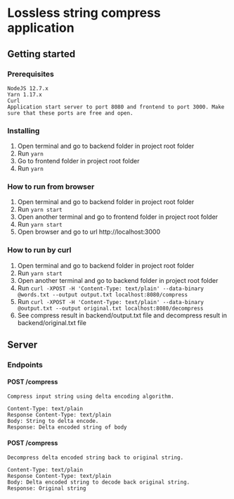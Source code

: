 # Lossless string compress application

## Getting started

### Prerequisites
```
NodeJS 12.7.x
Yarn 1.17.x
Curl
Application start server to port 8080 and frontend to port 3000. Make sure that these ports are free and open.
```

### Installing
1. Open terminal and go to backend folder in project root folder
2. Run `yarn`
3. Go to frontend folder in project root folder
4. Run `yarn`

### How to run from browser

1. Open terminal and go to backend folder in project root folder
2. Run `yarn start`
3. Open another terminal and go to frontend folder in project root folder
4. Run `yarn start`
5. Open browser and go to url http://localhost:3000

### How to run by curl

1. Open terminal and go to backend folder in project root folder
2. Run `yarn start`
3. Open another terminal and go to backend folder in project root folder
4. Run `curl -XPOST -H 'Content-Type: text/plain' --data-binary @words.txt --output output.txt localhost:8080/compress`
5. Run `curl -XPOST -H 'Content-Type: text/plain' --data-binary @output.txt --output original.txt localhost:8080/decompress`
6. See compress result in backend/output.txt file and decompress result in backend/original.txt file
  
## Server
### Endpoints
#### POST /compress
```
Compress input string using delta encoding algorithm.

Content-Type: text/plain
Response Content-Type: text/plain
Body: String to delta encode.
Response: Delta encoded string of body
```

#### POST /compress
```
Decompress delta encoded string back to original string.

Content-Type: text/plain
Response Content-Type: text/plain
Body: Delta encoded string to decode back original string.
Response: Original string
```